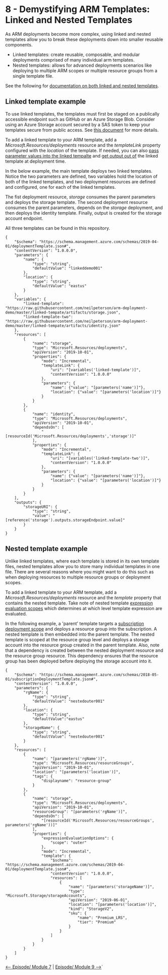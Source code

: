 # 8 - Demystifying ARM Templates: Linked and Nested Templates

As ARM deployments become more complex, using linked and nested templates allow you to break these deployments down into smaller reusable components.

- Linked templates: create reusable, composable, and modular deployments comprised of many individual arm templates.
- Nested templates: allows for advanced deployments scenarios like deploying to multiple ARM scopes or multiple resource groups from a single template file.

See the following for [documentation on both linked and nested templates](https://docs.microsoft.com/en-us/azure/azure-resource-manager/templates/linked-templates?WT.mc_id=learnARM-github-fboucher).

## Linked template example

To use linked templates, the templates must first be staged on a publically accessible endpoint such as GitHub or an Azure Storage Blob. Consider using an Azure Storage account secured by a SAS token to keep your templates secure from public access. See [this document](https://docs.microsoft.com/en-us/azure/azure-resource-manager/templates/linked-templates?WT.mc_id=learnARM-github-fboucher) for more details.

To add a linked template to your ARM template, add a *Microsoft.Resources/deployments* resource and the *templateLink* property configured with the *location* of the template. If needed, you can also [pass parameter values into the linked tempalte](https://docs.microsoft.com/en-us/azure/azure-resource-manager/templates/linked-templates#parameters-for-linked-template?WT.mc_id=learnARM-github-fboucher) and [get output out of](https://docs.microsoft.com/en-us/azure/azure-resource-manager/templates/linked-templates#parameters-for-linked-template?WT.mc_id=learnARM-github-fboucher) the linked template at deployment time.

In the below example, the main template deploys two linked templates. Notice the two parameters are defined, two variables hold the location of both of the linked templates, and two deployment resources are defined and configured, one for each of the linked templates.

The fist deployment resource, *storage* consumes the parent parameters and deploys the storage template. The second deployment resource consumes the parent parameters, depends on the *storage* deployment, and then deploys the identity template. Finally, output is created for the storage account endpoint.

All three templates can be found in this repository.

```
{
    "$schema": "https://schema.management.azure.com/schemas/2019-04-01/deploymentTemplate.json#",
    "contentVersion": "1.0.0.0",
    "parameters": {
        "name": {
            "type": "string",
            "defaultValue": "linkeddemo001"
        },
        "location": {
            "type": "string",
            "defaultValue": "eastus"
        }
    },
    "variables": {
        "linked-template": "https://raw.githubusercontent.com/neilpeterson/arm-deployment-demo/master/linked-tempate/artifacts/storage.json",
        "linked-template-two": "https://raw.githubusercontent.com/neilpeterson/arm-deployment-demo/master/linked-tempate/artifacts/identity.json"
    },
    "resources": [
        {
            "name": "storage",
            "type": "Microsoft.Resources/deployments",
            "apiVersion": "2019-10-01",
            "properties": {
                "mode": "Incremental",
                "templateLink": {
                    "uri": "[variables('linked-template')]",
                    "contentVersion": "1.0.0.0"
                },
                "parameters": {
                    "name": {"value": "[parameters('name')]"},
                    "location": {"value": "[parameters('location')]"}
                }
            }
        },
        {
            "name": "identity",
            "type": "Microsoft.Resources/deployments",
            "apiVersion": "2019-10-01",
            "dependsOn": [
                "[resourceId('Microsoft.Resources/deployments','storage')]"
            ],
            "properties": {
                "mode": "Incremental",
                "templateLink": {
                    "uri": "[variables('linked-template-two')]",
                    "contentVersion": "1.0.0.0"
                },
                "parameters": {
                    "name": {"value": "[parameters('name')]"},
                    "location": {"value": "[parameters('location')]"}
                }
            }
        }
    ],
    "outputs": {
        "storageURI": {
            "type": "string",
            "value": "[reference('storage').outputs.storageEndpoint.value]"
        }
    }
}
```

## Nested template example

Unlike linked templates, where each template is stored in its own template files, nested templates allow you to store many individual templates in one file. There are several reasons where you might want to do this such as when deploying resources to multiple resource groups or deployment scopes.

To add a linked template to your ARM template, add a *Microsoft.Resources/deployments* resource and the *template* property that contains the nested template. Take note of nested template [expression evaluation scopes](https://docs.microsoft.com/en-us/azure/azure-resource-manager/templates/linked-templates#expression-evaluation-scope-in-nested-templates?WT.mc_id=learnARM-github-fboucher) which determines at which level template expression are evaluated.

In the following example, a 'parent' template targets a [subscription deployment scope](https://docs.microsoft.com/en-us/azure/azure-resource-manager/templates/deploy-to-subscription?WT.mc_id=learnARM-github-fboucher) and deploys a resource group into the subscription. A nested template is then embedded into the parent template. The nested template is scoped at the resource group level and deploys a storage account into the resource group created in the parent template. Also, note that a dependency is created between the nested deployment resource and the resource group resource. This dependency ensures that the resource group has been deployed before deploying the storage account into it.

```
{
    "$schema": "https://schema.management.azure.com/schemas/2018-05-01/subscriptionDeploymentTemplate.json#",
    "contentVersion": "1.0.0.0",
    "parameters": {
        "rgName": {
            "type": "string",
            "defaultValue": "nestedouter001"
        },
        "location": {
            "type": "string",
            "defaultValue":"eastus"
        },
        "storageName": {
            "type": "string",
            "defaultValue": "nestedouter001"
        }
    },
    "resources": [
        {
            "name": "[parameters('rgName')]",
            "type": "Microsoft.Resources/resourceGroups",
            "apiVersion": "2019-10-01",
            "location": "[parameters('location')]",
            "tags": {
                "displayname": "resource-group"
            }
        },
        {
            "name": "storage",
            "type": "Microsoft.Resources/deployments",
            "apiVersion": "2019-10-01",
            "resourceGroup": "[parameters('rgName')]",
            "dependsOn": [
                "[resourceId('Microsoft.Resources/resourceGroups', parameters('rgName'))]"
            ],
            "properties": {
                "expressionEvaluationOptions": {
                    "scope": "outer"
                },
                "mode": "Incremental",
                "template": {
                    "$schema": "https://schema.management.azure.com/schemas/2019-04-01/deploymentTemplate.json#",
                    "contentVersion": "1.0.0.0",
                    "resources": [
                        {
                            "name": "[parameters('storageName')]",
                            "type": "Microsoft.Storage/storageAccounts",
                            "apiVersion": "2019-06-01",
                            "location": "[parameters('location')]",
                            "kind": "StorageV2",
                            "sku": {
                                "name": "Premium_LRS",
                                "tier": "Premium"
                            }
                        }
                    ]
                }
            }
        }
    ]
}
```

[<-- Episode/ Module 7](../ARM07/README.md) | [Episode/ Module 9 -->](../ARM09/README.md)`